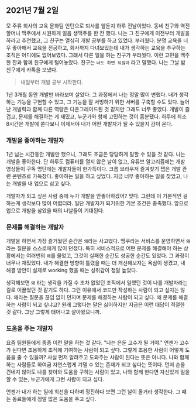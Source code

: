 ## 2021년 7월 2일

모 주류 회사의 교육 문화팀 인턴으로 퇴사를 앞둔지 하루 전날이었다. 동네 친구와 역전 할머니 맥주에서 시원하게 얼음 생맥주를 한 잔 했다. 나는 그 친구에게 이전부터 개발을 하라고 추천했고, 그 친구는 열심히 개발 공부를 하고 있었다. 부러웠다. 분명 교육을 너무 좋아해서 교육을 전공하고, 회사까지 다녀보았는데 내가 생각하는 교육을 추구하는 조직은 어디에도 없어보였다. 그래서 다른 일을 하는 친구가 부러웠다. 이런 고민을 맥주 한 잔과 함께 친구에게 털어놓았다. 친구는 `너도 하면 되잖아` 라고 말했다. 나는 그날 밤 친구에게 카톡을 보냈다.

> 내일부터 개발 공부 시작한다.

1년 3개월 동안 개발만 바라보며 살았다. 그 과정에서 나는 정말 많이 변했다. 내가 생각하는 기능을 구현할 수 있고, 그 기능을 잘 서빙하기 위한 서버를 구축할 수도 있다. 늘어난 개발력과 함께 다른 역량은 다운그레이드된 것 같지만 그래도 너무 좋았다. 개발이 즐겁고, 문제를 해결하는 게 재밌고, 누군가와 함께 고민하는 것이 흥분됐다. 하루에 최소 8시간은 개발에 쏟다보니 이제서야 내가 어떤 개발자가 될 수 있을지 감이 온다. 

### 개발을 좋아하는 개발자

1년 넘는 시간동안 개발만 했으니, 그래도 조금은 당당하게 말할 수 있을 것 같다. 나는 개발을 좋아한다. 단 하루도 컴퓨터를 열지 않은 날이 없고, 유튜브 알고리즘에는 개발 영상들이 구독 명단에는 개발자들이 한가득이다. 크롬 브라우저 즐겨찾기 탭은 개발 관련 콘텐츠로 가득찼다.  좋아하는 일을 하고 싶었다. 지금 너무 좋아하는 일을 찾았고, 나는 개발을 내 업으로 삼고 싶다. 

개발자가 되고 싶은 사람 중에 누가 개발을 안좋아하겠어? 맞다. 그런데 이 기본적인 걸 하는게 생각보다 많이 어렵더라. 일단 개발자가 되기위한 기본 조건은 충족했다. 앞으로 업으로 개발을 삼았을 때의 나날들이 기대된다.

### 문제를 해결하는 개발자

개발을 하면서 가장 즐거웠던 순간은 `왜`라는 사고였다. 땡쿠라는 서비스를 운영하면서 `왜`라는 질문을 스스로에게 많이 던졌다. 특히 서비스적으로 어떤 문제를 해결해야 하는 상황에서는 여러번의 `왜`를 물었고, 그것이 실패한 순간도 성공한 순간도 있었다. 그 과정이 너무나 재밌었다. 내가 해결한 방향이 틀렸을 때는 더 개선해보자는 욕심이 생겼고, 내 해결 방안이 실제로 working 했을 때는 성취감이 정말 높았다.

생각해보면 `왜` 라는 생각을 가질 수 조차 없었던 조직에서 일했던 것이 나를 개발자라는 길로 이끌었던 것 같기도 하다. 그런 이유에서 코드만 작성하는 사람이 되고 싶지는 않다. 왜라는 질문을 끊임 없이 던지며 문제를 해결하는 사람이 되고 싶다. 왜 문제를 해결하는 사람이 되고 싶냐고? 원래 그렇다는 말은 싫어하지만 지금은 이런 대답이 적절한 것 같다. 그냥 그렇게 태어나고 살아왔으니까.

### 도움을 주는 개발자

요즘 팀원들에게 종종 이런 말을 하는 것 같다. "나는 은둔 고수가 될 거야." 언젠가 고수가 된다면 조용하게 조직에 기여하는 사람이 되고 싶다. 그렇게 조용한 사람이 어떻게 도움을 줄 수 있을까? 사실 먼저 알려주고 도와주는 사람이 된다는 뜻은 아니다. 나와 함께하는 사람들로 하여금 자연스럽게 기댈 수 있는 존재가 되고 싶다는 뜻이다. 먼저 손을 건네지 않아도 나를 찾아와 도움을 구하는 사람이 있고, 나와 함께 한다면 자신있게 일을 할 수 있는, 누군가에게 그런 사람이 되고 싶다.

언젠가 내가 하는 일에 최선을 다하며 정진하다 보면 그런 날이 올거라 생각한다. 그 때는 동료들에게 정말 많은 도움을 주고 싶다.


